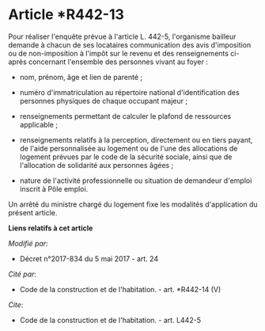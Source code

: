 # Article *R442-13

Pour réaliser l'enquête prévue à l'article L. 442-5, l'organisme bailleur demande à chacun de ses locataires communication
des avis d'imposition ou de non-imposition à l'impôt sur le revenu et des renseignements ci-après concernant l'ensemble des
personnes vivant au foyer :

- nom, prénom, âge et lien de parenté ;

- numéro d'immatriculation au répertoire national d'identification des personnes physiques de chaque occupant majeur ;

- renseignements permettant de calculer le plafond de ressources applicable ;

- renseignements relatifs à la perception, directement ou en tiers payant, de l'aide personnalisée au logement ou de l'une
des allocations de logement prévues par le code de la sécurité sociale, ainsi que de l'allocation de solidarité aux personnes
âgées ;

- nature de l'activité professionnelle ou situation de demandeur d'emploi inscrit à Pôle emploi.

Un arrêté du ministre chargé du logement fixe les modalités d'application du présent article.

**Liens relatifs à cet article**

_Modifié par_:

  - Décret n°2017-834 du 5 mai 2017 - art. 24

_Cité par_:

  - Code de la construction et de l'habitation. - art. *R442-14 (V)

_Cite_:

  - Code de la construction et de l'habitation. - art. L442-5
